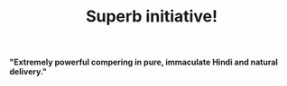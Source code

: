 ﻿---
type: review
title: "Superb initiative!"
description: "A UK Based Apple Podcast Listner"
Date: 2021-06-25
name: "Parag Risbud"
website: "https://www.youtube.com/@paragrisbud8843"
image: "../../images/reviews/parag_risbud.jpg"
---
#### "Extremely powerful compering in pure, immaculate Hindi and natural delivery."